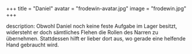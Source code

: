 +++
title = "Daniel"
avatar = "frodewin-avatar.jpg"
image = "frodewin.jpg"
+++

description: Obwohl Daniel noch keine feste Aufgabe im Lager besitzt, widersteht er doch sämtliches Flehen die Rollen des Narren zu übernehmen. Stattdessen hilft er lieber dort aus, wo gerade eine helfende Hand gebraucht wird.
